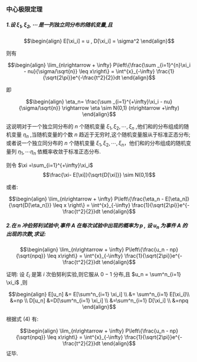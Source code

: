 ### 中心极限定理
##### 1.设 $\xi_1,\xi_2,\cdots$ 是一列独立同分布的随机变量,且

$$\begin{align}
    E[\xi_i] = u , D[\xi_i] = \sigma^2
\end{align}$$

则有

$$\begin{align}
    \lim_{n\rightarrow + \infty} P\left\{\frac{\sum
    _{i=1}^{n}\xi_i - nu}{\sigma/\sqrt{n}} \leq x\right\} = \int^{x}_{-\infty} \frac{1}{\sqrt{2\pi}}e^{-\frac{t^2}{2}}dt
\end{align}$$

即 

$$\begin{align}
    \eta_n= \frac{\sum
    _{i=1}^{+\infty}\xi_i - nu}{\sigma/\sqrt{n}} \rightarrow \eta \sim N(0,1) (n\rightarrow +\infty) 
\end{align}$$

这说明对于一个独立同分布的 $n$ 个随机变量 $\xi_1,\xi_2,\cdots,\xi_n$ ,他们和的分布组成的随机变量 $\eta_n$ ,当随机变量的个数 $n$ 趋近于无穷时,这个随机变量服从于标准正态分布;
或者说一个独立同分布的 $n$ 个随机变量 $\xi_1,\xi_2,\cdots,\xi_n$，他们和的分布组成的随机变量列 $\eta_1,\cdots \eta_n$ 依概率收敛于标准正态分布.




则令 $\xi =\sum_{i=1}^{+\infty}\xi_i$
$$\frac{\xi- E[\xi]}{\sqrt{D[\xi]}} \sim N(0,1)$$

或者:

$$\begin{align}
    \lim_{n\rightarrow + \infty} P\left\{\frac{\eta_n - E[\eta_n]}{\sqrt{D[\eta_n]}} \leq x \right\} = \int^{x}_{-\infty} \frac{1}{\sqrt{2\pi}}e^{-\frac{t^2}{2}}dt
\end{align}$$


##### 2.在 $n$ 冲伯努利试验中,事件 $A$ 在每次试验中出现的概率为 $p$ , 设 $u_n$ 为事件 $A$ 的出现的次数,求证:

$$\begin{align}
    \lim_{n\rightarrow + \infty} P\left\{\frac{u_n - np}{\sqrt{npq}} \leq x\right\} = \int^{x}_{-\infty} \frac{1}{\sqrt{2\pi}}e^{-\frac{t^2}{2}}dt
\end{align}$$

证明:
设 $\xi_i$ 是第 $i$ 次伯努利实验,则它服从 $0-1$ 分布,且 $u_n = \sum^n_{i=1} \xi_i$ ,则

$$\begin{align}
    E[u_n] &= E[\sum^n_{i=1} \xi_i] \\ 
    &= \sum^n_{i=1} E[\xi_i]\\
    &=np \\
    D[u_n] &=D[\sum^n_{i=1} \xi_i] \\
    &=\sum^n_{i=1} D[\xi_i] \\
    &=npq
\end{align}$$

根据式 $(4)$ 有:

$$\begin{align}
    \lim_{n\rightarrow + \infty} P\left\{\frac{u_n - np}{\sqrt{npq}} \leq x\right\} = \int^{x}_{-\infty} \frac{1}{\sqrt{2\pi}}e^{-\frac{t^2}{2}}dt
\end{align}$$
证毕.

